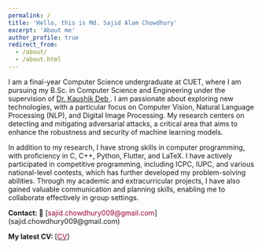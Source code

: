 ```yaml
---
permalink: /
title: 'Hello, this is Md. Sajid Alam Chowdhury'
excerpt: 'About me'
author_profile: true
redirect_from:
  - /about/
  - /about.html
---
```


<!---
<p align="justify">
  <b><font color="red"><h2> (Under Construction)</h2></font></b>
</p>

author_profile: true
redirect_from:
  - /about/
  - /about.html
-->

<!-- --- -->

<p align="justify">

I am a final-year Computer Science undergraduate at CUET, where I am pursuing my B.Sc. in Computer Science and Engineering under the supervision of <a href="https://scholar.google.com/citations?user=du_bCPIAAAAJ&hl=en"> Dr. Kaushik Deb </a>. I am passionate about exploring new technologies, with a particular focus on Computer Vision, Natural Language Processing (NLP), and Digital Image Processing. My research centers on detecting and mitigating adversarial attacks, a critical area that aims to enhance the robustness and security of machine learning models.
</p> 
 <!---
 I am enthusiastic about Multilingual and Multimodal NLP research. I am interested in exploring how existing resources of resource-rich languages can be effectively utilized to develop multilingual tools focusing on improving efficiency for low/zero-resource languages.
-->

<p>
In addition to my research, I have strong skills in computer programming, with proficiency in C, C++, Python, Flutter, and LaTeX. I have actively participated in competitive programming, including ICPC, IUPC, and various national-level contests, which has further developed my problem-solving abilities. Through my academic and extracurricular projects, I have also gained valuable communication and planning skills, enabling me to collaborate effectively in group settings.
</p>
 <!---
 Previously, I worked as an Assistant Professor at Chittagong University of Engineering and Technology <a href="https://www.cuet.ac.bd/">(CUET)</a>. While working on academic and extracurricular projects, I develop my skill in C, C++, Python, Java, Php, and Latex. Working on several group projects help me to get communication as well as planning skills. 
-->
<b>Contact: 📧</b> [<font color= "#990033" >sajid.chowdhury009@gmail.com</font>](sajid.chowdhury009@gmail.com)

<b>My latest CV: </b> [<a href="https://drive.google.com/file/d/1cTK0fQgOF75dPFupNpO2_FB3tliA0yTY/view?usp=sharing"><font color="#990033">CV</font></a>]

